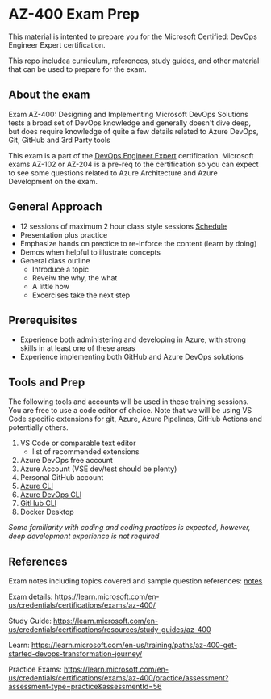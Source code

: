 # AZ-400 Exam Prep
This material is intented to prepare you for the Microsoft Certified: DevOps Engineer Expert certification.

This repo includea curriculum, references, study guides, and other material that can be used to prepare for the exam.

## About the exam
Exam AZ-400: Designing and Implementing Microsoft DevOps Solutions tests a broad set of DevOps knowledge and generally doesn't dive deep, but does require knowledge of quite a few details related to Azure DevOps, Git, GitHub and 3rd Party tools

This exam is a part of the [DevOps Engineer Expert](https://learn.microsoft.com/en-us/credentials/certifications/devops-engineer/) certification. Microsoft exams AZ-102 or AZ-204 is a pre-req to the certification so you can expect to see some questions related to Azure Architecture and Azure Development on the exam.

## General Approach

- 12 sessions of maximum 2 hour class style sessions [Schedule](.\schedule.md)
- Presentation plus practice
- Emphasize hands on prectice to re-inforce the content (learn by doing)
- Demos when helpful to illustrate concepts
- General class outline
    - Introduce a topic
    - Reveiw the why, the what
    - A little how
    - Excercises take the next step


## Prerequisites
- Experience both administering and developing in Azure, with strong skills in at least one of these areas
- Experience implementing both GitHub and Azure DevOps solutions

## Tools and Prep
The following tools and accounts will be used in these training sessions. You are free to use a code editor of choice. Note that we will be using VS Code specific extensions for git, Azure, Azure Pipelines, GitHub Actions and potentially others.

1. VS Code or comparable text editor
    - list of recommended extensions
1. Azure DevOps free account
1. Azure Account (VSE dev/test should be plenty)
1. Personal GitHub account
1. [Azure CLI](https://learn.microsoft.com/en-us/cli/azure/install-azure-cli)
1. [Azure DevOps CLI](https://learn.microsoft.com/en-us/azure/devops/cli)
1. [GitHub CLI](https://cli.github.com/)
1. Docker Desktop

<i>Some familiarity with coding and coding practices is expected, however, deep development experience is not required</i>

## References

Exam notes including topics covered and sample question references: [notes](.\notes.md)

Exam details:
https://learn.microsoft.com/en-us/credentials/certifications/exams/az-400/

Study Guide:
https://learn.microsoft.com/en-us/credentials/certifications/resources/study-guides/az-400

Learn: 
https://learn.microsoft.com/en-us/training/paths/az-400-get-started-devops-transformation-journey/

Practice Exams: https://learn.microsoft.com/en-us/credentials/certifications/exams/az-400/practice/assessment?assessment-type=practice&assessmentId=56



